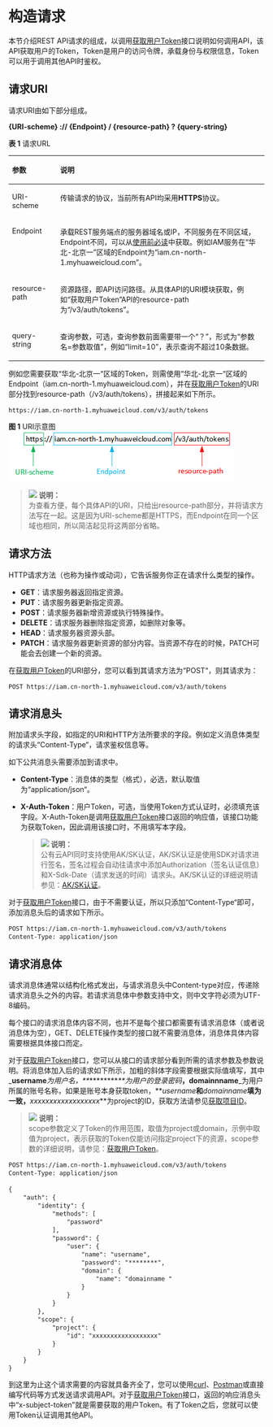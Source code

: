 # 构造请求<a name="iam_02_0008"></a>

本节介绍REST API请求的组成，以调用[获取用户Token](认证鉴权.md#iam_02_0510)接口说明如何调用API，该API获取用户的Token，Token是用户的访问令牌，承载身份与权限信息，Token可以用于调用其他API时鉴权。

## 请求URI<a name="zh-cn_topic_0170917207_zh-cn_topic_0168405763_section1849899574"></a>

请求URI由如下部分组成。

**\{URI-scheme\} :// \{**Endpoint**\} / \{resource-path\} ? \{query-string\}**

**表 1**  请求URL

<a name="zh-cn_topic_0170917207_zh-cn_topic_0168405763_table442645372610"></a>
<table><thead align="left"><tr id="zh-cn_topic_0170917207_zh-cn_topic_0168405763_row15427253182617"><th class="cellrowborder" valign="top" width="18.790000000000003%" id="mcps1.2.3.1.1"><p id="zh-cn_topic_0170917207_zh-cn_topic_0168405763_p24271253182614"><a name="zh-cn_topic_0170917207_zh-cn_topic_0168405763_p24271253182614"></a><a name="zh-cn_topic_0170917207_zh-cn_topic_0168405763_p24271253182614"></a>参数</p>
</th>
<th class="cellrowborder" valign="top" width="81.21000000000001%" id="mcps1.2.3.1.2"><p id="zh-cn_topic_0170917207_zh-cn_topic_0168405763_p19427155318264"><a name="zh-cn_topic_0170917207_zh-cn_topic_0168405763_p19427155318264"></a><a name="zh-cn_topic_0170917207_zh-cn_topic_0168405763_p19427155318264"></a>说明</p>
</th>
</tr>
</thead>
<tbody><tr id="zh-cn_topic_0170917207_zh-cn_topic_0168405763_row104278530268"><td class="cellrowborder" valign="top" width="18.790000000000003%" headers="mcps1.2.3.1.1 "><p id="zh-cn_topic_0170917207_zh-cn_topic_0168405763_p44271053122619"><a name="zh-cn_topic_0170917207_zh-cn_topic_0168405763_p44271053122619"></a><a name="zh-cn_topic_0170917207_zh-cn_topic_0168405763_p44271053122619"></a>URI-scheme</p>
</td>
<td class="cellrowborder" valign="top" width="81.21000000000001%" headers="mcps1.2.3.1.2 "><p id="zh-cn_topic_0170917207_zh-cn_topic_0168405763_p11427453192617"><a name="zh-cn_topic_0170917207_zh-cn_topic_0168405763_p11427453192617"></a><a name="zh-cn_topic_0170917207_zh-cn_topic_0168405763_p11427453192617"></a>传输请求的协议，当前所有API均采用<strong id="zh-cn_topic_0170917207_zh-cn_topic_0168405763_b1626664512275"><a name="zh-cn_topic_0170917207_zh-cn_topic_0168405763_b1626664512275"></a><a name="zh-cn_topic_0170917207_zh-cn_topic_0168405763_b1626664512275"></a>HTTPS</strong>协议。</p>
</td>
</tr>
<tr id="zh-cn_topic_0170917207_zh-cn_topic_0168405763_row1142745318267"><td class="cellrowborder" valign="top" width="18.790000000000003%" headers="mcps1.2.3.1.1 "><p id="zh-cn_topic_0170917207_zh-cn_topic_0168405763_p1342765311266"><a name="zh-cn_topic_0170917207_zh-cn_topic_0168405763_p1342765311266"></a><a name="zh-cn_topic_0170917207_zh-cn_topic_0168405763_p1342765311266"></a>Endpoint</p>
</td>
<td class="cellrowborder" valign="top" width="81.21000000000001%" headers="mcps1.2.3.1.2 "><p id="zh-cn_topic_0170917207_zh-cn_topic_0168405763_p64278534269"><a name="zh-cn_topic_0170917207_zh-cn_topic_0168405763_p64278534269"></a><a name="zh-cn_topic_0170917207_zh-cn_topic_0168405763_p64278534269"></a>承载REST服务端点的服务器域名或IP，不同服务在不同区域，Endpoint不同，可以从<strong id="zh-cn_topic_0170917207_b169743489498"><a name="zh-cn_topic_0170917207_b169743489498"></a><a name="zh-cn_topic_0170917207_b169743489498"></a></strong><a href="https://support.huaweicloud.com/api-css/css_03_0001.html" target="_blank" rel="noopener noreferrer">使用前必读</a>中获取。例如IAM服务在<span class="parmname" id="zh-cn_topic_0170917207_zh-cn_topic_0168405763_parmname161691327202815"><a name="zh-cn_topic_0170917207_zh-cn_topic_0168405763_parmname161691327202815"></a><a name="zh-cn_topic_0170917207_zh-cn_topic_0168405763_parmname161691327202815"></a>“华北-北京一”</span>区域的Endpoint为<span class="parmname" id="zh-cn_topic_0170917207_zh-cn_topic_0168405763_parmname6169162762813"><a name="zh-cn_topic_0170917207_zh-cn_topic_0168405763_parmname6169162762813"></a><a name="zh-cn_topic_0170917207_zh-cn_topic_0168405763_parmname6169162762813"></a>“iam.cn-north-1.myhuaweicloud.com”</span>。</p>
</td>
</tr>
<tr id="zh-cn_topic_0170917207_zh-cn_topic_0168405763_row94271453112615"><td class="cellrowborder" valign="top" width="18.790000000000003%" headers="mcps1.2.3.1.1 "><p id="zh-cn_topic_0170917207_zh-cn_topic_0168405763_p144271753182618"><a name="zh-cn_topic_0170917207_zh-cn_topic_0168405763_p144271753182618"></a><a name="zh-cn_topic_0170917207_zh-cn_topic_0168405763_p144271753182618"></a>resource-path</p>
</td>
<td class="cellrowborder" valign="top" width="81.21000000000001%" headers="mcps1.2.3.1.2 "><p id="zh-cn_topic_0170917207_zh-cn_topic_0168405763_p4427953122617"><a name="zh-cn_topic_0170917207_zh-cn_topic_0168405763_p4427953122617"></a><a name="zh-cn_topic_0170917207_zh-cn_topic_0168405763_p4427953122617"></a>资源路径，即API访问路径。从具体API的URI模块获取，例如<span class="parmname" id="zh-cn_topic_0170917207_zh-cn_topic_0168405763_parmname663013436287"><a name="zh-cn_topic_0170917207_zh-cn_topic_0168405763_parmname663013436287"></a><a name="zh-cn_topic_0170917207_zh-cn_topic_0168405763_parmname663013436287"></a>“获取用户Token”</span>API的resource-path为<span class="parmvalue" id="zh-cn_topic_0170917207_zh-cn_topic_0168405763_parmvalue176306433280"><a name="zh-cn_topic_0170917207_zh-cn_topic_0168405763_parmvalue176306433280"></a><a name="zh-cn_topic_0170917207_zh-cn_topic_0168405763_parmvalue176306433280"></a>“/v3/auth/tokens”</span>。</p>
</td>
</tr>
<tr id="zh-cn_topic_0170917207_zh-cn_topic_0168405763_row1991179192817"><td class="cellrowborder" valign="top" width="18.790000000000003%" headers="mcps1.2.3.1.1 "><p id="zh-cn_topic_0170917207_zh-cn_topic_0168405763_p1091217918289"><a name="zh-cn_topic_0170917207_zh-cn_topic_0168405763_p1091217918289"></a><a name="zh-cn_topic_0170917207_zh-cn_topic_0168405763_p1091217918289"></a>query-string</p>
</td>
<td class="cellrowborder" valign="top" width="81.21000000000001%" headers="mcps1.2.3.1.2 "><p id="zh-cn_topic_0170917207_zh-cn_topic_0168405763_p79121799283"><a name="zh-cn_topic_0170917207_zh-cn_topic_0168405763_p79121799283"></a><a name="zh-cn_topic_0170917207_zh-cn_topic_0168405763_p79121799283"></a>查询参数，可选，查询参数前面需要带一个<span class="parmname" id="zh-cn_topic_0170917207_zh-cn_topic_0168405763_parmname5182450132811"><a name="zh-cn_topic_0170917207_zh-cn_topic_0168405763_parmname5182450132811"></a><a name="zh-cn_topic_0170917207_zh-cn_topic_0168405763_parmname5182450132811"></a>“？”</span>，形式为<span class="parmname" id="zh-cn_topic_0170917207_zh-cn_topic_0168405763_parmname1718315019284"><a name="zh-cn_topic_0170917207_zh-cn_topic_0168405763_parmname1718315019284"></a><a name="zh-cn_topic_0170917207_zh-cn_topic_0168405763_parmname1718315019284"></a>“参数名=参数取值”</span>，例如<span class="parmname" id="zh-cn_topic_0170917207_zh-cn_topic_0168405763_parmname818314500282"><a name="zh-cn_topic_0170917207_zh-cn_topic_0168405763_parmname818314500282"></a><a name="zh-cn_topic_0170917207_zh-cn_topic_0168405763_parmname818314500282"></a>“limit=10”</span>，表示查询不超过10条数据。</p>
</td>
</tr>
</tbody>
</table>

例如您需要获取“华北-北京一“区域的Token，则需使用“华北-北京一“区域的Endpoint（iam.cn-north-1.myhuaweicloud.com），并在[获取用户Token](认证鉴权.md#iam_02_0510)的URI部分找到resource-path（/v3/auth/tokens），拼接起来如下所示。

```
https://iam.cn-north-1.myhuaweicloud.com/v3/auth/tokens
```

**图 1**  URI示意图<a name="zh-cn_topic_0170917207_zh-cn_topic_0168405763_fig949762553218"></a>  
![](figures/URI示意图.png "URI示意图")

>![](public_sys-resources/icon-note.gif) **说明：**   
>为查看方便，每个具体API的URI，只给出resource-path部分，并将请求方法写在一起。这是因为URI-scheme都是HTTPS，而Endpoint在同一个区域也相同，所以简洁起见将这两部分省略。  

## 请求方法<a name="zh-cn_topic_0170917207_zh-cn_topic_0168405763_section580035055419"></a>

HTTP请求方法（也称为操作或动词），它告诉服务你正在请求什么类型的操作。

-   **GET**：请求服务器返回指定资源。
-   **PUT**：请求服务器更新指定资源。
-   **POST**：请求服务器新增资源或执行特殊操作。
-   **DELETE**：请求服务器删除指定资源，如删除对象等。
-   **HEAD**：请求服务器资源头部。
-   **PATCH**：请求服务器更新资源的部分内容。当资源不存在的时候，PATCH可能会去创建一个新的资源。

在[获取用户Token](认证鉴权.md#iam_02_0510)的URI部分，您可以看到其请求方法为“POST“，则其请求为：

```
POST https://iam.cn-north-1.myhuaweicloud.com/v3/auth/tokens
```

## 请求消息头<a name="zh-cn_topic_0170917207_zh-cn_topic_0168405763_section1454211155819"></a>

附加请求头字段，如指定的URI和HTTP方法所要求的字段。例如定义消息体类型的请求头“Content-Type“，请求鉴权信息等。

如下公共消息头需要添加到请求中。

-   **Content-Type**：消息体的类型（格式），必选，默认取值为“application/json“。
-   **X-Auth-Token**：用户Token，可选，当使用Token方式认证时，必须填充该字段。X-Auth-Token是调用[获取用户Token](认证鉴权.md#iam_02_0510)接口返回的响应值，该接口功能为获取Token，因此调用该接口时，不用填写本字段。

    >![](public_sys-resources/icon-note.gif) **说明：**   
    >公有云API同时支持使用AK/SK认证，AK/SK认证是使用SDK对请求进行签名，签名过程会自动往请求中添加Authorization（签名认证信息）和X-Sdk-Date（请求发送的时间）请求头。AK/SK认证的详细说明请参见：[AK/SK认证](认证鉴权.md#iam_02_0510)。  


对于[获取用户Token](认证鉴权.md#iam_02_0510)接口，由于不需要认证，所以只添加“Content-Type“即可，添加消息头后的请求如下所示。

```
POST https://iam.cn-north-1.myhuaweicloud.com/v3/auth/tokens
Content-Type: application/json
```

## 请求消息体<a name="zh-cn_topic_0170917207_zh-cn_topic_0168405763_section14612192315587"></a>

请求消息体通常以结构化格式发出，与请求消息头中Content-type对应，传递除请求消息头之外的内容。若请求消息体中参数支持中文，则中文字符必须为UTF-8编码。

每个接口的请求消息体内容不同，也并不是每个接口都需要有请求消息体（或者说消息体为空），GET、DELETE操作类型的接口就不需要消息体，消息体具体内容需要根据具体接口而定。

对于[获取用户Token](认证鉴权.md#iam_02_0510)接口，您可以从接口的请求部分看到所需的请求参数及参数说明。将消息体加入后的请求如下所示，加粗的斜体字段需要根据实际值填写，其中_**username**_为用户名，**_\*\*\*\*\*\*\*\*_**为用户的登录密码_**，domainnname**_为用户所属的账号名称，如果是账号本身获取token，**_username_**和**_domainname_**填为一致，**_xxxxxxxxxxxxxxxxxx_**为project的ID，获取方法请参见[获取项目ID](https://support.huaweicloud.com/api-css/css_03_0071.html)。

>![](public_sys-resources/icon-note.gif) **说明：**   
>scope参数定义了Token的作用范围，取值为project或domain，示例中取值为project，表示获取的Token仅能访问指定project下的资源，scope参数的详细说明，请参见：[获取用户Token](认证鉴权.md#iam_02_0510)。  

```
POST https://iam.cn-north-1.myhuaweicloud.com/v3/auth/tokens
Content-Type: application/json

{
    "auth": {
        "identity": {
            "methods": [
                "password"
            ],
            "password": {
                "user": {
                    "name": "username",
                    "password": "********",
                    "domain": {
                        "name": "domainname "
                    }
                }
            }
        },
        "scope": {
            "project": {
                "id": "xxxxxxxxxxxxxxxxxx"
            }
        }
    }
}
```

到这里为止这个请求需要的内容就具备齐全了，您可以使用[curl](https://curl.haxx.se/)、[Postman](https://www.getpostman.com/)或直接编写代码等方式发送请求调用API。对于[获取用户Token](认证鉴权.md#iam_02_0510)接口，返回的响应消息头中“x-subject-token”就是需要获取的用户Token。有了Token之后，您就可以使用Token认证调用其他API。

